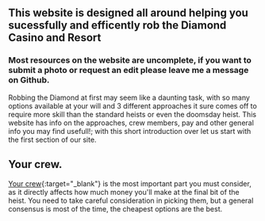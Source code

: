 ## This website is designed all around helping you sucessfully and efficently rob the Diamond Casino and Resort

### Most resources on the website are uncomplete, if you want to submit a photo or request an edit please leave me a message on Github.

Robbing the Diamond at first may seem like a daunting task, with so many options available at your will and 3 different approaches it sure comes off to require more skill than the standard heists or even the doomsday heist. This website has info on the approaches, crew members, pay and other general info you may find usefull!; with this short introduction over let us start with the first section of our site.

## Your crew.

[Your crew](https://dogfront.com/){:target="_blank"} is the most important part you must consider, as it directly affects how much money you'll make at the final bit of the heist. You need to take careful consideration in picking them, but a general consensus is most of the time, the cheapest options are the best.
